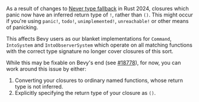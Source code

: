 As a result of changes to [Never type fallback] in Rust 2024, closures which panic now have an inferred return type of `!`, rather than `()`. This might occur if you're using `panic!`, `todo!`, `unimplemented!`, `unreachable!` or other means of panicking.

This affects Bevy users as our blanket implementations for `Command`, `IntoSystem` and `IntoObserverSystem` which operate on all matching functions with the correct type signature no longer cover closures of this sort.

While this may be fixable on Bevy's end (see [#18778]), for now, you can work around this issue by either:

1. Converting your closures to ordinary named functions, whose return type is not inferred.
2. Explicitly specifying the return type of your closure as `()`.

[Never type fallback]: https://doc.rust-lang.org/edition-guide/rust-2024/never-type-fallback.html
[#18778]: https://github.com/bevyengine/bevy/issues/18778
